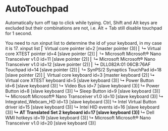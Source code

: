 # AutoTouchpad
Automatically turn off tap to click while typing. Ctrl, Shift and Alt keys are excluded but their combinations are not, i.e. Alt + Tab still disable touchpad for 1 second. 

You need to run xinput list to determine the id of your keyboard, in my case it is 17.
xinput list
⎡ Virtual core pointer                      id=2    [master pointer  (3)]
⎜   ↳ Virtual core XTEST pointer                id=4    [slave  pointer  (2)]
⎜   ↳ Microsoft Microsoft® Nano Transceiver v1.0    id=11   [slave  pointer  (2)]
⎜   ↳ Microsoft Microsoft® Nano Transceiver v1.0    id=12   [slave  pointer  (2)]
⎜   ↳ DLL082A:01 06CB:76AF Touchpad             id=14   [slave  pointer  (2)]
⎜   ↳ SynPS/2 Synaptics TouchPad                id=18   [slave  pointer  (2)]
⎣ Virtual core keyboard                     id=3    [master keyboard (2)]
    ↳ Virtual core XTEST keyboard               id=5    [slave  keyboard (3)]
    ↳ Power Button                              id=6    [slave  keyboard (3)]
    ↳ Video Bus                                 id=7    [slave  keyboard (3)]
    ↳ Power Button                              id=8    [slave  keyboard (3)]
    ↳ Sleep Button                              id=9    [slave  keyboard (3)]
    ↳ Microsoft Microsoft® Nano Transceiver v1.0    id=10   [slave  keyboard (3)]
    ↳ Integrated_Webcam_HD                      id=13   [slave  keyboard (3)]
    ↳ Intel Virtual Button driver               id=15   [slave  keyboard (3)]
    ↳ Intel HID events                          id=16   [slave  keyboard (3)]
    **↳ AT Translated Set 2 keyboard                id=17   [slave  keyboard (3)]**
    ↳ Dell WMI hotkeys                          id=19   [slave  keyboard (3)]
    ↳ Microsoft Microsoft® Nano Transceiver v1.0    id=20   [slave  keyboard (3)]
